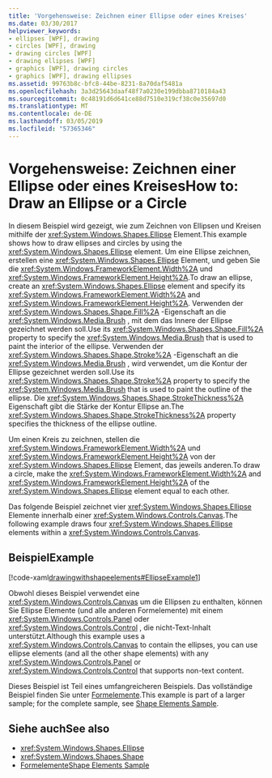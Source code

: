 ```yaml
---
title: 'Vorgehensweise: Zeichnen einer Ellipse oder eines Kreises'
ms.date: 03/30/2017
helpviewer_keywords:
- ellipses [WPF], drawing
- circles [WPF], drawing
- drawing circles [WPF]
- drawing ellipses [WPF]
- graphics [WPF], drawing circles
- graphics [WPF], drawing ellipses
ms.assetid: 99763b8c-bfc8-44be-8231-8a70daf5481a
ms.openlocfilehash: 3a3d25643daaf48f7a0230e199dbba8710184a43
ms.sourcegitcommit: 0c48191d6d641ce88d7510e319cf38c0e35697d0
ms.translationtype: MT
ms.contentlocale: de-DE
ms.lasthandoff: 03/05/2019
ms.locfileid: "57365346"
---
```

# <a name="how-to-draw-an-ellipse-or-a-circle"></a><span data-ttu-id="320a3-102">Vorgehensweise: Zeichnen einer Ellipse oder eines Kreises</span><span class="sxs-lookup"><span data-stu-id="320a3-102">How to: Draw an Ellipse or a Circle</span></span>
<span data-ttu-id="320a3-103">In diesem Beispiel wird gezeigt, wie zum Zeichnen von Ellipsen und Kreisen mithilfe der <xref:System.Windows.Shapes.Ellipse> Element.</span><span class="sxs-lookup"><span data-stu-id="320a3-103">This example shows how to draw ellipses and circles by using the <xref:System.Windows.Shapes.Ellipse> element.</span></span> <span data-ttu-id="320a3-104">Um eine Ellipse zeichnen, erstellen eine <xref:System.Windows.Shapes.Ellipse> Element, und geben Sie die <xref:System.Windows.FrameworkElement.Width%2A> und <xref:System.Windows.FrameworkElement.Height%2A>.</span><span class="sxs-lookup"><span data-stu-id="320a3-104">To draw an ellipse, create an <xref:System.Windows.Shapes.Ellipse> element and specify its <xref:System.Windows.FrameworkElement.Width%2A> and <xref:System.Windows.FrameworkElement.Height%2A>.</span></span> <span data-ttu-id="320a3-105">Verwenden der <xref:System.Windows.Shapes.Shape.Fill%2A> -Eigenschaft an die <xref:System.Windows.Media.Brush> , mit dem das Innere der Ellipse gezeichnet werden soll.</span><span class="sxs-lookup"><span data-stu-id="320a3-105">Use its <xref:System.Windows.Shapes.Shape.Fill%2A> property to specify the <xref:System.Windows.Media.Brush> that is used to paint the interior of the ellipse.</span></span> <span data-ttu-id="320a3-106">Verwenden der <xref:System.Windows.Shapes.Shape.Stroke%2A> -Eigenschaft an die <xref:System.Windows.Media.Brush> , wird verwendet, um die Kontur der Ellipse gezeichnet werden soll.</span><span class="sxs-lookup"><span data-stu-id="320a3-106">Use its <xref:System.Windows.Shapes.Shape.Stroke%2A> property to specify the <xref:System.Windows.Media.Brush> that is used to paint the outline of the ellipse.</span></span> <span data-ttu-id="320a3-107">Die <xref:System.Windows.Shapes.Shape.StrokeThickness%2A> Eigenschaft gibt die Stärke der Kontur Ellipse an.</span><span class="sxs-lookup"><span data-stu-id="320a3-107">The <xref:System.Windows.Shapes.Shape.StrokeThickness%2A> property specifies the thickness of the ellipse outline.</span></span>  
  
 <span data-ttu-id="320a3-108">Um einen Kreis zu zeichnen, stellen die <xref:System.Windows.FrameworkElement.Width%2A> und <xref:System.Windows.FrameworkElement.Height%2A> von der <xref:System.Windows.Shapes.Ellipse> Element, das jeweils anderen.</span><span class="sxs-lookup"><span data-stu-id="320a3-108">To draw a circle, make the <xref:System.Windows.FrameworkElement.Width%2A> and <xref:System.Windows.FrameworkElement.Height%2A> of the <xref:System.Windows.Shapes.Ellipse> element equal to each other.</span></span>  
  
 <span data-ttu-id="320a3-109">Das folgende Beispiel zeichnet vier <xref:System.Windows.Shapes.Ellipse> Elemente innerhalb einer <xref:System.Windows.Controls.Canvas>.</span><span class="sxs-lookup"><span data-stu-id="320a3-109">The following example draws four <xref:System.Windows.Shapes.Ellipse> elements within a <xref:System.Windows.Controls.Canvas>.</span></span>  
  
## <a name="example"></a><span data-ttu-id="320a3-110">Beispiel</span><span class="sxs-lookup"><span data-stu-id="320a3-110">Example</span></span>  
 [!code-xaml[drawingwithshapeelements#EllipseExample1](~/samples/snippets/csharp/VS_Snippets_Wpf/DrawingWithShapeElements/CS/ellipseexample.xaml#ellipseexample1)]  
  
 <span data-ttu-id="320a3-111">Obwohl dieses Beispiel verwendet eine <xref:System.Windows.Controls.Canvas> um die Ellipsen zu enthalten, können Sie Ellipse Elemente (und alle anderen Formelemente) mit einem <xref:System.Windows.Controls.Panel> oder <xref:System.Windows.Controls.Control> , die nicht-Text-Inhalt unterstützt.</span><span class="sxs-lookup"><span data-stu-id="320a3-111">Although this example uses a <xref:System.Windows.Controls.Canvas> to contain the ellipses, you can use ellipse elements (and all the other shape elements) with any <xref:System.Windows.Controls.Panel> or <xref:System.Windows.Controls.Control> that supports non-text content.</span></span>  
  
 <span data-ttu-id="320a3-112">Dieses Beispiel ist Teil eines umfangreicheren Beispiels. Das vollständige Beispiel finden Sie unter [Formelemente](https://go.microsoft.com/fwlink/?LinkID=160037).</span><span class="sxs-lookup"><span data-stu-id="320a3-112">This example is part of a larger sample; for the complete sample, see [Shape Elements Sample](https://go.microsoft.com/fwlink/?LinkID=160037).</span></span>  
  
## <a name="see-also"></a><span data-ttu-id="320a3-113">Siehe auch</span><span class="sxs-lookup"><span data-stu-id="320a3-113">See also</span></span>
- <xref:System.Windows.Shapes.Ellipse>
- <xref:System.Windows.Shapes.Shape>
- [<span data-ttu-id="320a3-114">Formelemente</span><span class="sxs-lookup"><span data-stu-id="320a3-114">Shape Elements Sample</span></span>](https://go.microsoft.com/fwlink/?LinkID=160037)
